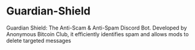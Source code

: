 # Guardian-Shield
Guardian Shield: The Anti-Scam &amp; Anti-Spam Discord Bot. Developed by Anonymous Bitcoin Club, it efficiently identifies spam and allows mods to delete targeted messages
